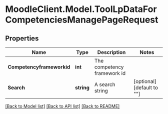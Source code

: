 # MoodleClient.Model.ToolLpDataForCompetenciesManagePageRequest

## Properties

Name | Type | Description | Notes
------------ | ------------- | ------------- | -------------
**Competencyframeworkid** | **int** | The competency framework id | 
**Search** | **string** | A search string | [optional] [default to ""]

[[Back to Model list]](../README.md#documentation-for-models) [[Back to API list]](../README.md#documentation-for-api-endpoints) [[Back to README]](../README.md)

